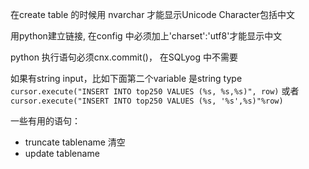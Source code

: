在create table 的时候用 nvarchar 才能显示Unicode Character包括中文

用python建立链接, 在config 中必须加上'charset':'utf8'才能显示中文

python 执行语句必须cnx.commit()， 在SQLyog 中不需要

如果有string input，比如下面第二个variable 是string type
	`cursor.execute("INSERT INTO top250 VALUES (%s, %s,%s)", row)` 或者
	`cursor.execute("INSERT INTO top250 VALUES (%s, '%s',%s)"%row)`

一些有用的语句：
- truncate tablename 清空
- update tablename 




